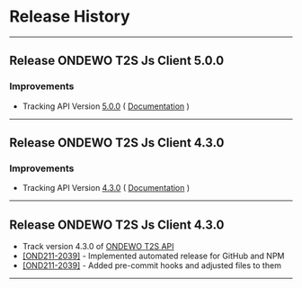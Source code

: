 # Release History

***************** 
## Release ONDEWO T2S Js Client 5.0.0 
 
### Improvements 
 * Tracking API Version [5.0.0](https://github.com/ondewo/ondewo-t2s-api/releases/tag/5.0.0) ( [Documentation](https://ondewo.github.io/ondewo-t2s-api/) ) 


***************** 
## Release ONDEWO T2S Js Client 4.3.0 
 
### Improvements 
 * Tracking API Version [4.3.0](https://github.com/ondewo/ondewo-t2s-api/releases/tag/4.3.0) ( [Documentation](https://ondewo.github.io/ondewo-t2s-api/) ) 

*****************

## Release ONDEWO T2S Js Client 4.3.0

* Track version 4.3.0 of [ONDEWO T2S API](https://github.com/ondewo/ondewo-t2s-api/releases/4.3.0)
* [[OND211-2039]](https://ondewo.atlassian.net/browse/OND211-2039) - Implemented automated release for GitHub and NPM
* [[OND211-2039]](https://ondewo.atlassian.net/browse/OND211-2039) - Added pre-commit hooks and adjusted files to them

*****************
